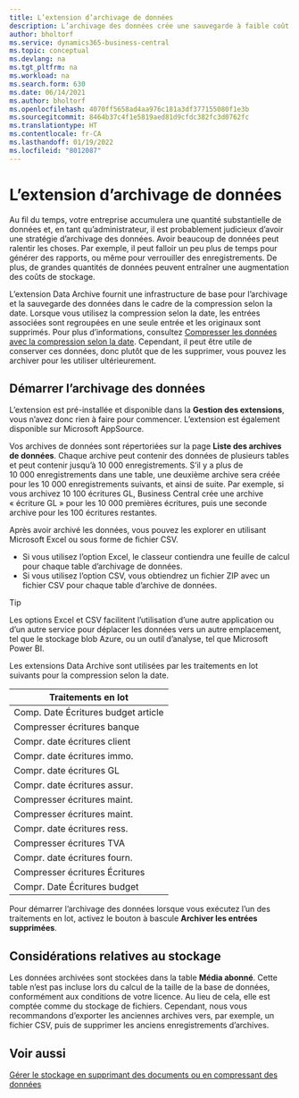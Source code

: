 ```yaml
---
title: L’extension d’archivage de données
description: L’archivage des données crée une sauvegarde à faible coût de vos enregistrements.
author: bholtorf
ms.service: dynamics365-business-central
ms.topic: conceptual
ms.devlang: na
ms.tgt_pltfrm: na
ms.workload: na
ms.search.form: 630
ms.date: 06/14/2021
ms.author: bholtorf
ms.openlocfilehash: 4070ff5658ad4aa976c181a3df377155080f1e3b
ms.sourcegitcommit: 8464b37c4f1e5819aed81d9cfdc382fc3d0762fc
ms.translationtype: HT
ms.contentlocale: fr-CA
ms.lasthandoff: 01/19/2022
ms.locfileid: "8012087"
---
```

# <a name="the-data-archive-extension"></a>L’extension d’archivage de données
Au fil du temps, votre entreprise accumulera une quantité substantielle de données et, en tant qu’administrateur, il est probablement judicieux d’avoir une stratégie d’archivage des données. Avoir beaucoup de données peut ralentir les choses. Par exemple, il peut falloir un peu plus de temps pour générer des rapports, ou même pour verrouiller des enregistrements. De plus, de grandes quantités de données peuvent entraîner une augmentation des coûts de stockage.

L’extension Data Archive fournit une infrastructure de base pour l’archivage et la sauvegarde des données dans le cadre de la compression selon la date. Lorsque vous utilisez la compression selon la date, les entrées associées sont regroupées en une seule entrée et les originaux sont supprimés. Pour plus d’informations, consultez [Compresser les données avec la compression selon la date](admin-manage-documents.md#compress-data-with-date-compression). Cependant, il peut être utile de conserver ces données, donc plutôt que de les supprimer, vous pouvez les archiver pour les utiliser ultérieurement.

## <a name="start-archiving-data"></a>Démarrer l’archivage des données
L’extension est pré-installée et disponible dans la **Gestion des extensions**, vous n’avez donc rien à faire pour commencer. L’extension est également disponible sur Microsoft AppSource. 

Vos archives de données sont répertoriées sur la page **Liste des archives de données**. Chaque archive peut contenir des données de plusieurs tables et peut contenir jusqu’à 10 000 enregistrements. S’il y a plus de 10 000 enregistrements dans une table, une deuxième archive sera créée pour les 10 000 enregistrements suivants, et ainsi de suite. Par exemple, si vous archivez 10 100 écritures GL, Business Central crée une archive « écriture GL » pour les 10 000 premières écritures, puis une seconde archive pour les 100 écritures restantes. 

Après avoir archivé les données, vous pouvez les explorer en utilisant Microsoft Excel ou sous forme de fichier CSV.

* Si vous utilisez l’option Excel, le classeur contiendra une feuille de calcul pour chaque table d’archivage de données.
* Si vous utilisez l’option CSV, vous obtiendrez un fichier ZIP avec un fichier CSV pour chaque table d’archive de données.

> [!TIP]
> Les options Excel et CSV facilitent l’utilisation d’une autre application ou d’un autre service pour déplacer les données vers un autre emplacement, tel que le stockage blob Azure, ou un outil d’analyse, tel que Microsoft Power BI.

Les extensions Data Archive sont utilisées par les traitements en lot suivants pour la compression selon la date.

|Traitements en lot  |
|---------|
|Comp. Date Écritures budget article |
|Compresser écritures banque |
|Compr. date écritures client |
|Compr. date écritures immo. |
|Compr. date écritures GL |
|Compr. date écritures assur. |
|Compresser écritures maint. |
|Compresser écritures maint. |
|Compr. date écritures ress. |
|Compresser écritures TVA |
|Compr. date écritures fourn. |
|Compresser écritures Écritures |
|Compr. Date Écritures budget |

Pour démarrer l’archivage des données lorsque vous exécutez l’un des traitements en lot, activez le bouton à bascule **Archiver les entrées supprimées**.

## <a name="storage-considerations"></a>Considérations relatives au stockage
Les données archivées sont stockées dans la table **Média abonné**. Cette table n’est pas incluse lors du calcul de la taille de la base de données, conformément aux conditions de votre licence. Au lieu de cela, elle est comptée comme du stockage de fichiers. Cependant, nous vous recommandons d’exporter les anciennes archives vers, par exemple, un fichier CSV, puis de supprimer les anciens enregistrements d’archives.

## <a name="see-also"></a>Voir aussi
[Gérer le stockage en supprimant des documents ou en compressant des données](admin-manage-documents.md)
